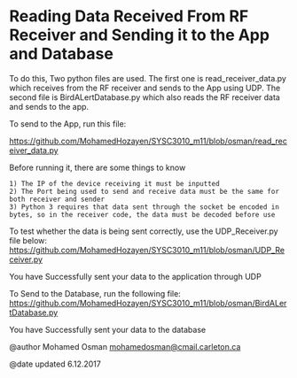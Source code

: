 # Reading Data Received From RF Receiver and Sending it to the App and Database

To do this, Two python files are used. The first one is read_receiver_data.py which receives from the RF receiver and sends to the App using UDP. The second file is BirdALertDatabase.py which also reads the RF receiver data and sends to the app. 

To send to the App, run this file: 

https://github.com/MohamedHozayen/SYSC3010_m11/blob/osman/read_receiver_data.py
    
Before running it, there are some things to know

    1) The IP of the device receiving it must be inputted
    2) The Port being used to send and receive data must be the same for both receiver and sender
    3) Python 3 requires that data sent through the socket be encoded in bytes, so in the receiver code, the data must be decoded before use

To test whether the data is being sent correctly, use the UDP_Receiver.py file below: 
https://github.com/MohamedHozayen/SYSC3010_m11/blob/osman/UDP_Receiver.py
   
You have Successfully sent your data to the application through UDP

To Send to the Database, run the following file:
https://github.com/MohamedHozayen/SYSC3010_m11/blob/osman/BirdALertDatabase.py

You have Successfully sent your data to the database

@author Mohamed Osman mohamedosman@cmail.carleton.ca

@date updated 6.12.2017
